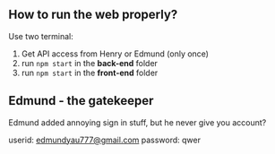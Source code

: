 ## How to run the web properly?
Use two terminal:

1. Get API access from Henry or Edmund (only once)
2. run `npm start` in the **back-end** folder
3. run `npm start` in the **front-end** folder

## Edmund - the gatekeeper
Edmund added annoying sign in stuff, but he never give you account?

userid: edmundyau777@gmail.com
password: qwer
